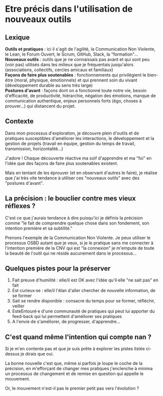 # Etre précis dans l'utilisation de nouveaux outils

## Lexique
**Outils et pratiques** : ici il s'agit de l'agilité, la Communication Non Violente, le Lean, le Forum Ouvert, le Scrum, GitHub, Slack, la "formation"...  
**Nouveaux outils** : outils que je ne connaissais pas avant et qui sont peu (voir pas) utilisés dans les milieux que je fréquentais jusqu'alors (associations, collectifs, cercles amicaux et familiaux)  
**Façons de faire plus soutenables** : fonctionnements qui privilégient le bien-être (moral, physique, émotionnels) et qui prennent soin du vivant (développement durable au sens très large)  
**Postures d'avant** : façons dont on a fonctionné toute notre vie, besoin d'efficacité, de productivité, hiérarchie, négation des émotions, manque de communication authentique, enjeux personnels forts (égo, choses à prouver...) qui distancent du projet.

## Contexte
Dans mon processus d'exploration, je découvre plein d'outils et de pratiques susceptibles d'améliorer les interactions, le développement et la gestion de projets (travail en équipe, gestion du temps de travail, transmission, horizontalité...)

J'adore ! Chaque découverte réactive ma soif d'apprendre et ma "foi" en l'idée que des façons de faire plus soutenables existent.

Mais en tentant de les éprouver (et en observant d'autres le faire), je réalise que j'ai très vite tendance à utiliser ces "nouveaux outils" avec des "postures d'avant".

## La précision : le bouclier contre mes vieux réflexes ?

C'est ce que j'aurais tendance à dire puisqu'ici je définis la précision comme "le fait de comprendre quelque chose dans son fondement, son intention première et sa subtilité."

Prenons l'exemple de la Communication Non Violente. Je peux utiliser le processus OSBD autant que je veux, si  je le pratique sans me connecter à l'intention première de la CNV qui est "la connexion" je m'empute de toute la beauté de l'outil qui ne réside aucunement dans le processus...

## Quelques pistes pour la préserver

1. Fait preuve d'humilité : elle/il est OK avec l'idée qu'il·elle "ne sait pas" en fait
2. Est curieux·se : elle/il l'élan d'aller chercher de nouvelle information, de se former
3. Sait se rendre disponible : consacre du temps pour se former, réfléchir, veiller
4. EsteEntouré·e d'une communauté de pratiques qui peut lui apporter du feed-back qui lui permettent d'améliorer ses pratiques
5. A l'envie de s'améliorer, de progresser, d'apprendre...


## C'est quand même l'intention qui compte  nan ?

Si je m'en contente pas et que je suis prête à explorer les pistes listée ci-dessus je dirais que oui.

La bonne nouvelle c'est que, même si parfois je loupe le coche de la précision, en m'efforçant de changer mes pratiques j'enclenche à minima un processus de changement et de remise en question qui appelle le mouvement.

Or, le mouvement n'est-il pas le premier petit pas vers l'évolution ?
